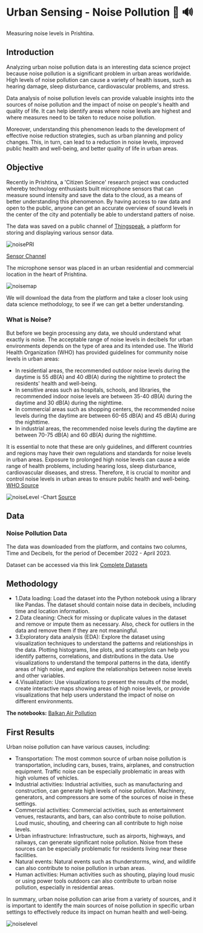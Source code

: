 # Urban Sensing - Noise Pollution :closed_book: :loud_sound:

Measuring noise levels in Prishtina.

## Introduction
Analyzing urban noise pollution data is an interesting data science project because noise pollution is a significant problem in urban areas worldwide. High levels of noise pollution can cause a variety of health issues, such as hearing damage, sleep disturbance, cardiovascular problems, and stress.

Data analysis of noise pollution levels can provide valuable insights into the sources of noise pollution and the impact of noise on people's health and quality of life. It can help identify areas where noise levels are highest and where measures need to be taken to reduce noise pollution.

Moreover, understanding this phenomenon leads to the development of effective noise reduction strategies, such as urban planning and policy changes. This, in turn, can lead to a reduction in noise levels, improved public health and well-being, and better quality of life in urban areas.

## Objective

Recently in Prishtina, a 'Citizen Science' research project was conducted whereby technology enthusiasts built microphone sensors that can measure sound intensity and save the data to the cloud, as a means of better understanding this phenomenon. By having access to raw data and open to the public, anyone can get an accurate overview of sound levels in the center of the city and potentially be able to understand patters of noise.

The data was saved on a public channel of [Thingspeak](www.thingspeak.com), a platform for storing and displaying various sensor data. 

![noisePRI](https://github.com/sepse/Noise-Pollution-Prishtina/blob/main/Graphics/noisePRI.png)

[Sensor Channel](https://thingspeak.com/channels/1922620)

The microphone sensor was placed in an urban residential and commercial location in the heart of Prishtina.

![noisemap](https://github.com/sepse/Noise-Pollution-Prishtina/blob/main/Graphics/noisemap.png)

We will download the data from the platform and take a closer look using data science methodology, to see if we can get a better understanding.

### What is Noise?
But before we begin processing any data, we should understand what exactly is noise.
The acceptable range of noise levels in decibels for urban environments depends on the type of area and its intended use. The World Health Organization (WHO) has provided guidelines for community noise levels in urban areas:

- In residential areas, the recommended outdoor noise levels during the daytime is 55 dB(A) and 40 dB(A) during the nighttime to protect the residents' health and well-being.
- In sensitive areas such as hospitals, schools, and libraries, the recommended indoor noise levels are between 35-40 dB(A) during the daytime and 30 dB(A) during the nighttime.
- In commercial areas such as shopping centers, the recommended noise levels during the daytime are between 60-65 dB(A) and 45 dB(A) during the nighttime.
- In industrial areas, the recommended noise levels during the daytime are between 70-75 dB(A) and 60 dB(A) during the nighttime.

It is essential to note that these are only guidelines, and different countries and regions may have their own regulations and standards for noise levels in urban areas.
Exposure to prolonged high noise levels can cause a wide range of health problems, including hearing loss, sleep disturbance, cardiovascular diseases, and stress. Therefore, it is crucial to monitor and control noise levels in urban areas to ensure public health and well-being. [WHO Source](https://www.who.int/europe/news-room/fact-sheets/item/noise)

![noiseLevel](https://github.com/sepse/Noise-Pollution-Prishtina/blob/main/Graphics/NOISE-LEVEL-DECIBEL-CHART.png)
-Chart [Source](https://www.electronicshub.org/noise-level-decibels-chart/)

## Data
### Noise Pollution Data

The data was downloaded from the platform, and contains two columns, Time and Decibels, for the period of December 2022 - April 2023.

Dataset can be accessed via this link [Complete Datasets](https://drive.google.com/drive/folders/1jQUcwHCfegaoPiOR3yDSgqbY3zlYsIAx?usp=sharing)


## Methodology 

- 1.Data loading: Load the dataset into the Python notebook using a library like Pandas. The dataset should contain noise data in decibels, including time and location information.
- 2.Data cleaning: Check for missing or duplicate values in the dataset and remove or impute them as necessary. Also, check for outliers in the data and remove them if they are not meaningful.
- 3.Exploratory data analysis (EDA): Explore the dataset using visualization techniques to understand the patterns and relationships in the data. Plotting histograms, line plots, and scatterplots can help you identify patterns, correlations, and distributions in the data. Use visualizations to understand the temporal patterns in the data, identify areas of high noise, and explore the relationships between noise levels and other variables.
- 4.Visualization: Use visualizations to present the results of the model, create interactive maps showing areas of high noise levels, or provide visualizations that help users understand the impact of noise on different environments.

**The notebooks:** [Balkan Air Pollution](https://github.com/sepse/COVAir-Balkans/blob/main/balkan_pollution.ipynb)

## First Results

Urban noise pollution can have various causes, including:

- Transportation: The most common source of urban noise pollution is transportation, including cars, buses, trains, airplanes, and construction equipment. Traffic noise can be especially problematic in areas with high volumes of vehicles.
- Industrial activities: Industrial activities, such as manufacturing and construction, can generate high levels of noise pollution. Machinery, generators, and compressors are some of the sources of noise in these settings.
- Commercial activities: Commercial activities, such as entertainment venues, restaurants, and bars, can also contribute to noise pollution. Loud music, shouting, and cheering can all contribute to high noise levels.
- Urban infrastructure: Infrastructure, such as airports, highways, and railways, can generate significant noise pollution. Noise from these sources can be especially problematic for residents living near these facilities.
- Natural events: Natural events such as thunderstorms, wind, and wildlife can also contribute to noise pollution in urban areas.
- Human activities: Human activities such as shouting, playing loud music or using power tools outdoors can also contribute to urban noise pollution, especially in residential areas.

In summary, urban noise pollution can arise from a variety of sources, and it is important to identify the main sources of noise pollution in specific urban settings to effectively reduce its impact on human health and well-being.







![noiselevel](https://github.com/sepse/Noise-Pollution-Prishtina/blob/main/Graphics/noise_levels.png)
